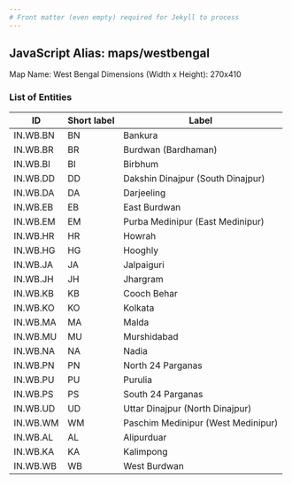 ```yaml
---
# Front matter (even empty) required for Jekyll to process
---
```


## JavaScript Alias: maps/westbengal

Map Name: West Bengal
Dimensions (Width x Height): 270x410

### List of Entities

| ID       | Short label | Label                              |
| -------- | ----------- | ---------------------------------- |
| IN.WB.BN | BN          | Bankura                            |
| IN.WB.BR | BR          | Burdwan (Bardhaman)                |
| IN.WB.BI | BI          | Birbhum                            |
| IN.WB.DD | DD          | Dakshin Dinajpur (South Dinajpur)  |
| IN.WB.DA | DA          | Darjeeling                         |
| IN.WB.EB | EB          | East Burdwan                       |
| IN.WB.EM | EM          | Purba Medinipur (East Medinipur)   |
| IN.WB.HR | HR          | Howrah                             |
| IN.WB.HG | HG          | Hooghly                            |
| IN.WB.JA | JA          | Jalpaiguri                         |
| IN.WB.JH | JH          | Jhargram                           |
| IN.WB.KB | KB          | Cooch Behar                        |
| IN.WB.KO | KO          | Kolkata                            |
| IN.WB.MA | MA          | Malda                              |
| IN.WB.MU | MU          | Murshidabad                        |
| IN.WB.NA | NA          | Nadia                              |
| IN.WB.PN | PN          | North 24 Parganas                  |
| IN.WB.PU | PU          | Purulia                            |
| IN.WB.PS | PS          | South 24 Parganas                  |
| IN.WB.UD | UD          | Uttar Dinajpur (North Dinajpur)    |
| IN.WB.WM | WM          | Paschim Medinipur (West Medinipur) |
| IN.WB.AL | AL          | Alipurduar                         |
| IN.WB.KA | KA          | Kalimpong                          |
| IN.WB.WB | WB          | West Burdwan                       |

